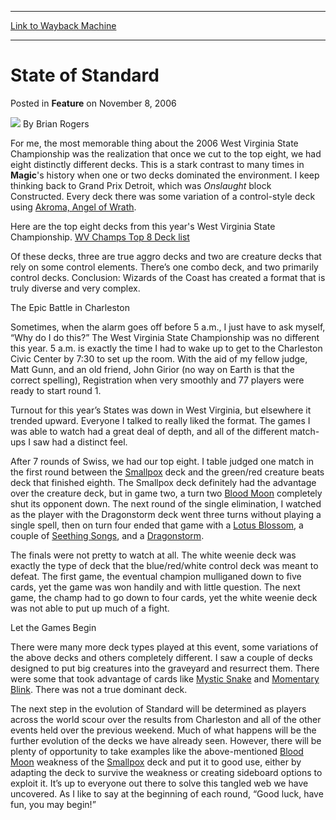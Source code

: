 
---
[Link to Wayback Machine](https://web.archive.org/web/20220813143911/https://magic.wizards.com/en/articles/archive/feature/state-standard-2006-11-08)

[_metadata_:author]:- "Brian Rogers"
[_metadata_:description]:- "For me, the most memorable thing about the 2006 West Virginia State Championship was the realization that once we cut to the top eight, we had eight distinctly different decks. This is a stark contrast to many times in Magic's history when one or two decks dominated the environment. I keep thinking back to Grand Prix Detroit, which was Onslaught block Constructed. Every deck"
[_metadata_:generator]:- "Drupal 7 (http://drupal.org)"
[_metadata_:publish_date]:- "2006-11-08"
[_metadata_:title]:- "State of Standard"
[_metadata_:wayback_capture_timestamp]:- "2022-08-13 14:39:11+00:00"
[_metadata_:wayback_raw_url]:- "https://web.archive.org/web/20220813143911id_/https://magic.wizards.com/en/articles/archive/feature/state-standard-2006-11-08"
[_metadata_:wayback_url]:- "https://magic.wizards.com/en/articles/archive/feature/state-standard-2006-11-08"
---


State of Standard
=================



 Posted in **Feature**
 on November 8, 2006 






![](https://media.magic.wizards.com/styles/auth_small/public/generic-avatar-150_333.png)
By Brian Rogers











For me, the most memorable thing about the 2006 West Virginia State Championship was the realization that once we cut to the top eight, we had eight distinctly different decks. This is a stark contrast to many times in **Magic**'s history when one or two decks dominated the environment. I keep thinking back to Grand Prix Detroit, which was *Onslaught*  block Constructed. Every deck there was some variation of a control-style deck using [Akroma, Angel of Wrath](https://gatherer.wizards.com/Pages/Card/Details.aspx?name=Akroma%2C+Angel+of+Wrath). 

Here are the top eight decks from this year's West Virginia State Championship. [WV Champs Top 8 Deck list](/en/articles/archive/event-coverage/2006-champs-standard-2006-10-31-47)


Of these decks, three are true aggro decks and two are creature decks that rely on some control elements. There’s one combo deck, and two primarily control decks. Conclusion: Wizards of the Coast has created a format that is truly diverse and very complex.

The Epic Battle in Charleston

Sometimes, when the alarm goes off before 5 a.m., I just have to ask myself, “Why do I do this?” The West Virginia State Championship was no different this year. 5 a.m. is exactly the time I had to wake up to get to the Charleston Civic Center by 7:30 to set up the room. With the aid of my fellow judge, Matt Gunn, and an old friend, John Girior (no way on Earth is that the correct spelling), Registration when very smoothly and 77 players were ready to start round 1.

Turnout for this year’s States was down in West Virginia, but elsewhere it trended upward. Everyone I talked to really liked the format. The games I was able to watch had a great deal of depth, and all of the different match-ups I saw had a distinct feel.

After 7 rounds of Swiss, we had our top eight. I table judged one match in the first round between the [Smallpox](https://gatherer.wizards.com/Pages/Card/Details.aspx?name=Smallpox) deck and the green/red creature beats deck that finished eighth. The Smallpox deck definitely had the advantage over the creature deck, but in game two, a turn two [Blood Moon](https://gatherer.wizards.com/Pages/Card/Details.aspx?name=Blood+Moon) completely shut its opponent down. The next round of the single elimination, I watched as the player with the Dragonstorm deck went three turns without playing a single spell, then on turn four ended that game with a [Lotus Blossom](https://gatherer.wizards.com/Pages/Card/Details.aspx?name=Lotus+Blossom), a couple of [Seething Songs](https://gatherer.wizards.com/Pages/Card/Details.aspx?name=Seething+Songs), and a [Dragonstorm](https://gatherer.wizards.com/Pages/Card/Details.aspx?name=Dragonstorm).

The finals were not pretty to watch at all. The white weenie deck was exactly the type of deck that the blue/red/white control deck was meant to defeat. The first game, the eventual champion mulliganed down to five cards, yet the game was won handily and with little question. The next game, the champ had to go down to four cards, yet the white weenie deck was not able to put up much of a fight.

Let the Games Begin

There were many more deck types played at this event, some variations of the above decks and others completely different. I saw a couple of decks designed to put big creatures into the graveyard and resurrect them. There were some that took advantage of cards like [Mystic Snake](https://gatherer.wizards.com/Pages/Card/Details.aspx?name=Mystic+Snake) and [Momentary Blink](https://gatherer.wizards.com/Pages/Card/Details.aspx?name=Momentary+Blink). There was not a true dominant deck.

The next step in the evolution of Standard will be determined as players across the world scour over the results from Charleston and all of the other events held over the previous weekend. Much of what happens will be the further evolution of the decks we have already seen. However, there will be plenty of opportunity to take examples like the above-mentioned [Blood Moon](https://gatherer.wizards.com/Pages/Card/Details.aspx?name=Blood+Moon) weakness of the [Smallpox](https://gatherer.wizards.com/Pages/Card/Details.aspx?name=Smallpox) deck and put it to good use, either by adapting the deck to survive the weakness or creating sideboard options to exploit it. It’s up to everyone out there to solve this tangled web we have uncovered. As I like to say at the beginning of each round, “Good luck, have fun, you may begin!”







